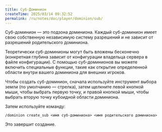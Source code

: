 ```yaml
---
title: Суб-Доминион
createTime: 2025/03/14 09:32:52
permalink: /ru/notes/doc/player/dominion/sub/
---
```


Суб-доминион — это подзона доминиона. Каждый суб-доминион имеет свою собственную независимую систему разрешений и не зависит от разрешений родительского доминиона.

Теоретически суб-доминионы могут быть вложены бесконечно (конкретная глубина зависит от конфигурации владельца сервера в файле конфигурации). С помощью суб-доминионов вы можете включить специальные функции, такие как открытие определенной области внутри вашего доминиона для внешних игроков.

Чтобы создать суб-доминион, сначала используйте инструмент выбора земли (по умолчанию — стрелка), затем щелкните левой кнопкой мыши, чтобы выбрать первую точку, и правой кнопкой мыши, чтобы выбрать вторую точку кубоидной области доминиона.

Затем используйте команду:

```
/dominion create_sub <имя суб-доминиона> <имя родительского доминиона>
```

Это завершит создание.